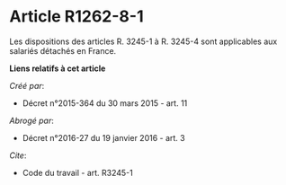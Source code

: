 # Article R1262-8-1

Les dispositions des articles R. 3245-1 à R. 3245-4 sont applicables aux salariés détachés en France.

**Liens relatifs à cet article**

_Créé par_:

  - Décret n°2015-364 du 30 mars 2015 - art. 11

_Abrogé par_:

  - Décret n°2016-27 du 19 janvier 2016 - art. 3

_Cite_:

  - Code du travail - art. R3245-1
